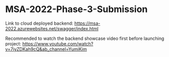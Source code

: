# MSA-2022-Phase-3-Submission
Link to cloud deployed backend: https://msa-2022.azurewebsites.net/swagger/index.html

Recommended to watch the backend showcase video first before launching project: https://www.youtube.com/watch?v=7iyZDKah9cQ&ab_channel=YumiKim
